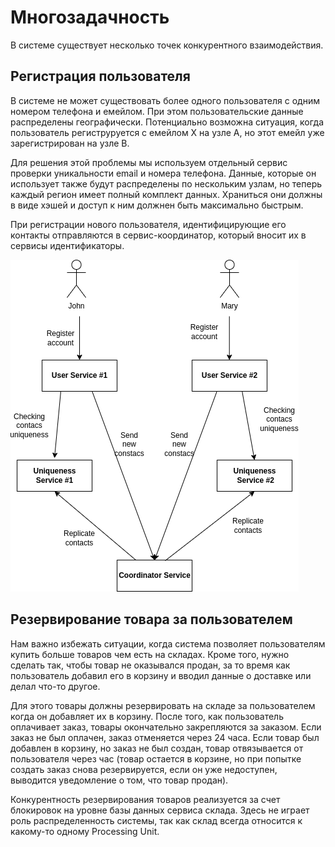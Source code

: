 # Многозадачность

В системе существует несколько точек конкурентного взаимодействия.

## Регистрация пользователя

В системе не может существовать более одного пользователя с одним номером телефона и емейлом. При этом пользовательские данные распределены географически. Потенциально возможна ситуация, когда пользователь региструруется с емейлом X на узле A, но этот емейл уже зарегистрирован на узле B.

Для решения этой проблемы мы используем отдельный сервис проверки уникальности email и номера телефона. Данные, которые он использует также будут распределены по нескольким узлам, но теперь каждый регион имеет полный комплект данных. Храниться они должны в виде хэшей и доступ к ним должнен быть максимально быстрым.

При регистрации нового пользователя, идентифицирующие его контакты отправляются в сервис-координатор, который вносит их в сервисы идентификаторы.


![Обеспечение уникальности контактов пользователя](https://raw.githubusercontent.com/ariverrun/coursework/main/assets/contact.uniquenes.approach.png "Обеспечение уникальности контактов пользователя")

## Резервирование товара за пользователем

Нам важно избежать ситуации, когда система позволяет пользователям купить больше товаров чем есть на складах. Кроме того, нужно сделать так, чтобы товар не оказывался продан, за то время как пользователь добавил его в корзину и вводил данные о доставке или делал что-то другое.

Для этого товары должны резервировать на складе за пользователем когда он добавляет их в корзину. После того, как пользователь оплачивает заказ, товары окончательно закрепляются за заказом. Если заказ не был оплачен, заказ отменяется через 24 часа. Если товар был добавлен в корзину, но заказ не был создан, товар отвязывается от пользователя через час (товар остается в корзине, но при попытке создать заказ снова резервируется, если он уже недоступен, выводится уведомление о том, что товар продан).

Конкурентность резервирования товаров реализуется за счет блокировок на уровне базы данных сервиса склада. Здесь не играет роль распределенность системы, так как склад всегда относится к какому-то одному Processing Unit.

